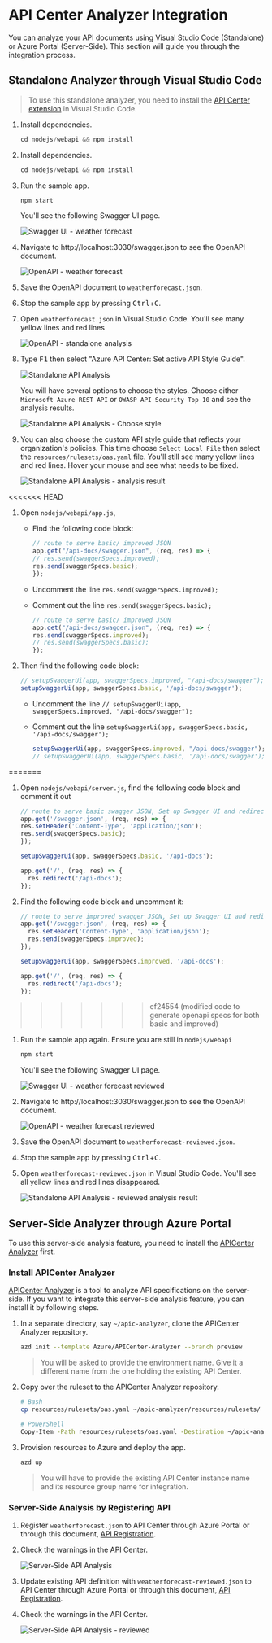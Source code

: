 <!-- markdownlint-disable MD033 -->
# API Center Analyzer Integration

You can analyze your API documents using Visual Studio Code (Standalone) or Azure Portal (Server-Side). This section will guide you through the integration process.

## Standalone Analyzer through Visual Studio Code

> To use this standalone analyzer, you need to install the [API Center extension](https://marketplace.visualstudio.com/items?itemName=apidev.azure-api-center) in Visual Studio Code.

1. Install dependencies.

     ```javascript
    cd nodejs/webapi && npm install
    ```

1. Install dependencies.

     ```javascript
    cd nodejs/webapi && npm install
    ```

1. Run the sample app.

    ```javascript
    npm start
    ```

   You'll see the following Swagger UI page.

   ![Swagger UI - weather forecast](./images/api-center-analyzer-integration-nodejs-01.png)

1. Navigate to http://localhost:3030/swagger.json to see the OpenAPI document.

   ![OpenAPI - weather forecast](./images/api-center-analyzer-integration-nodejs-02.png)

1. Save the OpenAPI document to `weatherforecast.json`.
1. Stop the sample app by pressing <kbd>Ctrl</kbd>+<kbd>C</kbd>.
1. Open `weatherforecast.json` in Visual Studio Code. You'll see many yellow lines and red lines

   ![OpenAPI - standalone analysis](./images/api-center-analyzer-integration-nodejs-03.png)

1. Type <kbd>F1</kbd> then select "Azure API Center: Set active API Style Guide".

   ![Standalone API Analysis](./images/api-center-analyzer-integration-04.png)

   You will have several options to choose the styles. Choose either `Microsoft Azure REST API` or `OWASP API Security Top 10` and see the analysis results.

   ![Standalone API Analysis - Choose style](./images/api-center-analyzer-integration-05.png)

1. You can also choose the custom API style guide that reflects your organization's policies. This time choose `Select Local File` then select the `resources/rulesets/oas.yaml` file. You'll still see many yellow lines and red lines. Hover your mouse and see what needs to be fixed.

   ![Standalone API Analysis - analysis result](./images/api-center-analyzer-integration-nodejs-06.png)

<<<<<<< HEAD
1. Open `nodejs/webapi/app.js`,
    - Find the following code block:

        ```javascript
        // route to serve basic/ improved JSON
        app.get("/api-docs/swagger.json", (req, res) => {
        // res.send(swaggerSpecs.improved);
        res.send(swaggerSpecs.basic);
        });
        ```

    - Uncomment the line `res.send(swaggerSpecs.improved);`
    - Comment out the line `res.send(swaggerSpecs.basic);`

        ```javascript
        // route to serve basic/ improved JSON
        app.get("/api-docs/swagger.json", (req, res) => {
        res.send(swaggerSpecs.improved);
        // res.send(swaggerSpecs.basic);
        });
        ```

1. Then find the following code block:

    ```javascript
    // setupSwaggerUi(app, swaggerSpecs.improved, "/api-docs/swagger");
    setupSwaggerUi(app, swaggerSpecs.basic, '/api-docs/swagger');
    ```

    - Uncomment the line `// setupSwaggerUi(app, swaggerSpecs.improved, "/api-docs/swagger");`
    - Comment out the line `setupSwaggerUi(app, swaggerSpecs.basic, '/api-docs/swagger');`

        ```javascript
        setupSwaggerUi(app, swaggerSpecs.improved, "/api-docs/swagger");
        // setupSwaggerUi(app, swaggerSpecs.basic, '/api-docs/swagger');
        ```
=======

1. Open `nodejs/webapi/server.js`, find the following code block and comment it out

    ```javascript
    // route to serve basic swagger JSON, Set up Swagger UI and redirect
    app.get('/swagger.json', (req, res) => {
    res.setHeader('Content-Type', 'application/json');
    res.send(swaggerSpecs.basic);
    });
    
    setupSwaggerUi(app, swaggerSpecs.basic, '/api-docs');
    
    app.get('/', (req, res) => {
      res.redirect('/api-docs');
    });
    ```

1. Find the following code block and uncomment it:

    ```javascript
    // route to serve improved swagger JSON, Set up Swagger UI and redirect
    app.get('/swagger.json', (req, res) => {
      res.setHeader('Content-Type', 'application/json');
      res.send(swaggerSpecs.improved);
    });
    
    setupSwaggerUi(app, swaggerSpecs.improved, '/api-docs');
    
    app.get('/', (req, res) => {
      res.redirect('/api-docs');
    });
    ```

>>>>>>> ef24554 (modified code to generate openapi specs for both basic and improved)

1. Run the sample app again. Ensure you are still in `nodejs/webapi`

    ```javascript
    npm start
    ```

   You'll see the following Swagger UI page.

   ![Swagger UI - weather forecast reviewed](./images/api-center-analyzer-integration-nodejs-07.png)

1. Navigate to http://localhost:3030/swagger.json to see the OpenAPI document.

   ![OpenAPI - weather forecast reviewed](./images/api-center-analyzer-integration-nodejs-08.png)

1. Save the OpenAPI document to `weatherforecast-reviewed.json`.
1. Stop the sample app by pressing <kbd>Ctrl</kbd>+<kbd>C</kbd>.
1. Open `weatherforecast-reviewed.json` in Visual Studio Code. You'll see all yellow lines and red lines disappeared.

   ![Standalone API Analysis - reviewed analysis result](./images/api-center-analyzer-integration-nodejs-09.png)

## Server-Side Analyzer through Azure Portal

To use this server-side analysis feature, you need to install the [APICenter Analyzer](https://github.com/Azure/APICenter-Analyzer) first.

### Install APICenter Analyzer

[APICenter Analyzer](https://github.com/Azure/APICenter-Analyzer) is a tool to analyze API specifications on the server-side. If you want to integrate this server-side analysis feature, you can install it by following steps.

1. In a separate directory, say `~/apic-analyzer`, clone the APICenter Analyzer repository.

    ```bash
    azd init --template Azure/APICenter-Analyzer --branch preview
    ```

   > You will be asked to provide the environment name. Give it a different name from the one holding the existing API Center.

1. Copy over the ruleset to the APICenter Analyzer repository.

    ```bash
    # Bash
    cp resources/rulesets/oas.yaml ~/apic-analyzer/resources/rulesets/

    # PowerShell
    Copy-Item -Path resources/rulesets/oas.yaml -Destination ~/apic-analyzer/resources/rulesets/
    ```

1. Provision resources to Azure and deploy the app.

    ```bash
    azd up
    ```

   > You will have to provide the existing API Center instance name and its resource group name for integration.

### Server-Side Analysis by Registering API

1. Register `weatherforecast.json` to API Center through Azure Portal or through this document, [API Registration](./api-registration.md).
1. Check the warnings in the API Center.

   ![Server-Side API Analysis](./images/api-center-analyzer-integration-nodejs-10.png)

1. Update existing API definition with `weatherforecast-reviewed.json` to API Center through Azure Portal or through this document, [API Registration](./api-registration.md).
1. Check the warnings in the API Center.

   ![Server-Side API Analysis - reviewed](./images/api-center-analyzer-integration-nodejs-11.png)

